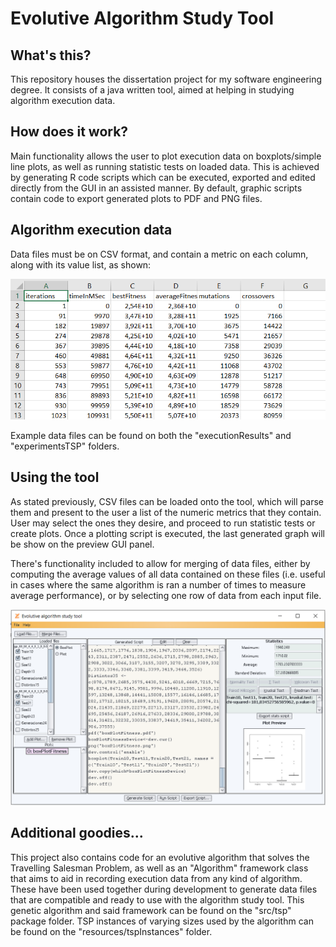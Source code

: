 # Evolutive Algorithm Study Tool
## What's this?
This repository houses the dissertation project for my software engineering degree. It consists of a java written tool, aimed at helping in studying algorithm execution data.

## How does it work?
Main functionality allows the user to plot execution data on boxplots/simple line plots, as well as running statistic tests on loaded data. This is achieved by generating R code scripts which can be executed, exported and edited directly from the GUI in an assisted manner. By default, graphic scripts contain code to export generated plots to PDF and PNG files.

## Algorithm execution data
Data files must be on CSV format, and contain a metric on each column, along with its value list, as shown:

![CSV file format example](./resources/csvFileFormat.png)

Example data files can be found on both the "executionResults" and "experimentsTSP" folders.

## Using the tool
As stated previously, CSV files can be loaded onto the tool, which will parse them and present to the user a list of the numeric metrics that they contain. User may select the ones they desire, and proceed to run statistic tests or create plots. Once a plotting script is executed, the last generated graph will be show on the preview GUI panel.

There's functionality included to allow for merging of data files, either by computing the average values of all data contained on these files (i.e. useful in cases where the same algorithm is ran a number of times to measure average performance), or by selecting one row of data from each input file.

![Tool GUI screenshot](./resources/GUIscreenshot.png)

## Additional goodies...
This project also contains code for an evolutive algorithm that solves the Travelling Salesman Problem, as well as an "Algorithm" framework class that aims to aid in recording execution data from any kind of algorithm. These have been used together during development to generate data files that are compatible and ready to use with the algorithm study tool.
This genetic algorithm and said framework can be found on the "src/tsp" package folder. TSP instances of varying sizes used by the algorithm can be found on the "resources/tspInstances" folder.
